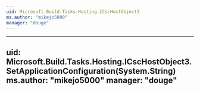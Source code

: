 ```yaml
---
uid: Microsoft.Build.Tasks.Hosting.ICscHostObject3
ms.author: "mikejo5000"
manager: "douge"
---
```


---
uid: Microsoft.Build.Tasks.Hosting.ICscHostObject3.SetApplicationConfiguration(System.String)
ms.author: "mikejo5000"
manager: "douge"
---
